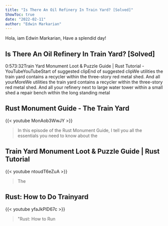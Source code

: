 ```yaml
---
title: "Is There An Oil Refinery In Train Yard? [Solved]"
ShowToc: true 
date: "2022-02-11"
author: "Edwin Markarian" 
---
```


Hola, iam Edwin Markarian, Have a splendid day!
## Is There An Oil Refinery In Train Yard? [Solved]
0:573:32Train Yard Monument Loot & Puzzle Guide | Rust Tutorial - YouTubeYouTubeStart of suggested clipEnd of suggested clipWe utilities the train yard contains a recycler within the three-story red metal shed. And all yourMoreWe utilities the train yard contains a recycler within the three-story red metal shed. And all your refinery next to large water tower within a small shed a repair bench within the long standing metal

## Rust Monument Guide - The Train Yard
{{< youtube MonAob3WwJY >}}
>In this episode of the Rust Monument Guide, I tell you all the essentials you need to know about the 

## Train Yard Monument Loot & Puzzle Guide | Rust Tutorial
{{< youtube ntoudT6eZuA >}}
>The 

## Rust: How to Do Trainyard
{{< youtube yfaJkPlD67c >}}
>"Rust: How to Run 

